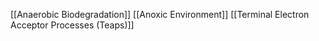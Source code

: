 [[Anaerobic Biodegradation]]
[[Anoxic Environment]]
[[Terminal Electron Acceptor Processes (Teaps)]]
